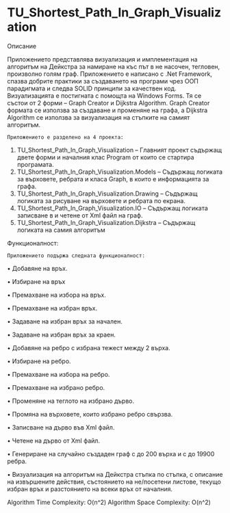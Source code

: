 # TU_Shortest_Path_In_Graph_Visualization

Описание

Приложението представлява визуализация и имплементация на алгоритъм на Дейкстра за намиране на къс път в не насочен, тегловен, произволно голям граф. Приложението е написано с .Net Framework, спазва добрите практики за създаването на програми чрез ООП парадигмата и следва SOLID принципи за качествен код. Визуализацията е постигната с помощта на Windows Forms. Тя се състои от 2 форми – Graph Creator и Dijkstra Algorithm. Graph Creator формата се използва за създаване и променяне на графа, а Dijkstra Algorithm се използва за визуализация на стъпките на самият алгоритъм.

	Приложението е разделено на 4 проекта:

1.	TU_Shortest_Path_In_Graph_Visualization – Главният проект съдържащ двете форми и началния клас Program от които се стартира програмата. 
2.	TU_Shortest_Path_In_Graph_Visualization.Models – Съдържащ логиката за върховете, ребрата и класа Graph, в които е информацията за графа.
3.	TU_Shortest_Path_In_Graph_Visualization.Drawing – Съдържащ логиката за рисуване на върховете и ребрата по екрана.
4.	TU_Shortest_Path_In_Graph_Visualization.IO – Съдържащ логиката записване в и четене от Xml файл на граф.
5.	TU_Shortest_Path_In_Graph_Visualization.Dijkstra – Съдържащ логиката на самия алгоритъм

Функционалност:

	Приложението подържа следната функционалност:
  
•	Добавяне на връх.

•	Избиране на връх

•	Премахване на избора на връх.

•	Премахване на избран връх.

•	Задаване на избран връх за начален.

•	Задаване на избран връх за краен.

•	Добавяне на ребро с избрана тежест между 2 върха.

•	Избиране на ребро.

•	Премахване на избора на ребро.

•	Премахване на избрано ребро.

•	Променяне на теглото на избрано дърво.

•	Промяна на върховете, които избрано ребро свързва.

•	Записване на дърво във Xml файл.

•	Четене на дърво от Xml файл.

•	Генериране на случайно създаден граф с до 200 върха и с до 19900 ребра.

•	Визуализация на алгоритъм на Дейкстра стъпка по стъпка, с описание на извършените действия, състоянието на не/посетени листове, текущо избран връх и разстоянието на всеки връх от началния.

Algorithm Time Complexity: O(n^2)
Algorithm Space Complexity: O(n^2)


